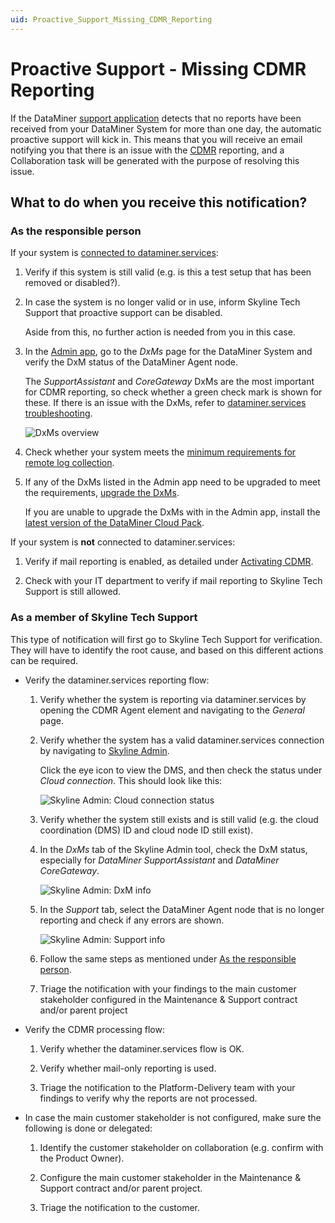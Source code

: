 ```yaml
---
uid: Proactive_Support_Missing_CDMR_Reporting
---
```


# Proactive Support - Missing CDMR Reporting

If the DataMiner [support application](xref:User_operations_support) detects that no reports have been received from your DataMiner System for more than one day, the automatic proactive support will kick in. This means that you will receive an email notifying you that there is an issue with the [CDMR](xref:CDMR) reporting, and a Collaboration task will be generated with the purpose of resolving this issue.

## What to do when you receive this notification?

### As the responsible person

If your system is [connected to dataminer.services](xref:Connecting_your_DataMiner_System_to_the_cloud):

1. Verify if this system is still valid (e.g. is this a test setup that has been removed or disabled?).

1. In case the system is no longer valid or in use, inform Skyline Tech Support that proactive support can be disabled.

   Aside from this, no further action is needed from you in this case.

1. In the [Admin app](https://admin.dataminer.services/), go to the *DxMs* page for the DataMiner System and verify the DxM status of the DataMiner Agent node.

   The *SupportAssistant* and *CoreGateway* DxMs are the most important for CDMR reporting, so check whether a green check mark is shown for these. If there is an issue with the DxMs, refer to [dataminer.services troubleshooting](xref:Investigating_Dataminerservices_Feature_Issues#check-if-all-dxms-are-running-and-up-to-date).

   ![DxMs overview](~/user-guide/images/DxMs_overview_Admin_app.png)

1. Check whether your system meets the [minimum requirements for remote log collection](xref:RemoteLogCollection#requirements).

1. If any of the DxMs listed in the Admin app need to be upgraded to meet the requirements, [upgrade the DxMs](xref:Managing_cloud-connected_nodes#upgrading-nodes-to-the-latest-dxm-versions).

   If you are unable to upgrade the DxMs with in the Admin app, install the [latest version of the DataMiner Cloud Pack](https://community.dataminer.services/dataminer-cloud-pack/).

If your system is **not** connected to dataminer.services:

1. Verify if mail reporting is enabled, as detailed under [Activating CDMR](xref:CDMR#activating-cdmr).

1. Check with your IT department to verify if mail reporting to Skyline Tech Support is still allowed.

### As a member of Skyline Tech Support

This type of notification will first go to Skyline Tech Support for verification. They will have to identify the root cause, and based on this different actions can be required.

- Verify the dataminer.services reporting flow:

  1. Verify whether the system is reporting via dataminer.services by opening the CDMR Agent element and navigating to the *General* page.

  1. Verify whether the system has a valid dataminer.services connection by navigating to [Skyline Admin](https://eur04.safelinks.protection.outlook.com/?url=https%3A%2F%2Fskyline-admin.dataminer.services%2Fcoordinations&data=05%7C02%7Cmarieke.goethals%40skyline.be%7C0e64dc567284407a156608dd75e0226d%7C5f1756918d1c4932b7c8ce990839ac40%7C0%7C0%7C638796327746366190%7CUnknown%7CTWFpbGZsb3d8eyJFbXB0eU1hcGkiOnRydWUsIlYiOiIwLjAuMDAwMCIsIlAiOiJXaW4zMiIsIkFOIjoiTWFpbCIsIldUIjoyfQ%3D%3D%7C0%7C%7C%7C&sdata=tFq4LkZvZ4B7gAwci7huOgyclqrOy5CiNDOs1w5sHQ4%3D&reserved=0).

     Click the eye icon to view the DMS, and then check the status under *Cloud connection*. This should look like this:

     ![Skyline Admin: Cloud connection status](~/user-guide/images/Cloud_connection_status.png)

  1. Verify whether the system still exists and is still valid (e.g. the cloud coordination (DMS) ID and cloud node ID still exist).

  1. In the *DxMs* tab of the Skyline Admin tool, check the DxM status, especially for *DataMiner SupportAssistant* and *DataMiner CoreGateway*.

     ![Skyline Admin: DxM info](~/user-guide/images/Skyline_Admin_DxMs_info.png)

  1. In the *Support* tab, select the DataMiner Agent node that is no longer reporting and check if any errors are shown.

     ![Skyline Admin: Support info](~/user-guide/images/Skyline_Admin_Support_info.png)

  1. Follow the same steps as mentioned under [As the responsible person](#as-the-responsible-person).

  1. Triage the notification with your findings to the main customer stakeholder configured in the Maintenance & Support contract and/or parent project

- Verify the CDMR processing flow:

  1. Verify whether the dataminer.services flow is OK.

  1. Verify whether mail-only reporting is used.

  1. Triage the notification to the Platform-Delivery team with your findings to verify why the reports are not processed.

- In case the main customer stakeholder is not configured, make sure the following is done or delegated:

  1. Identify the customer stakeholder on collaboration (e.g. confirm with the Product Owner).

  1. Configure the main customer stakeholder in the Maintenance & Support contract and/or parent project.

  1. Triage the notification to the customer.
